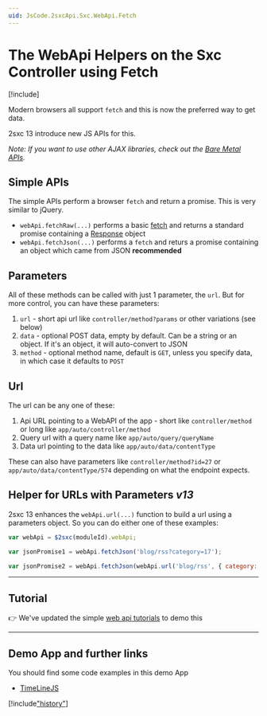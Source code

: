 ```yaml
---
uid: JsCode.2sxcApi.Sxc.WebApi.Fetch
---
```


# The WebApi Helpers on the Sxc Controller using Fetch

[!include[](~/basics/stack/_shared-float-summary.md)]
<style>.context-box-summary .interact-2sxc { visibility: visible; } </style>

Modern browsers all support `fetch` and this is now the preferred way to get data. 

2sxc 13 introduce new JS APIs for this. 

_Note: If you want to use other AJAX libraries, check out the [Bare Metal APIs](xref:JsCode.2sxcApi.Sxc.WebApi.BareMetal)._

## Simple APIs

The simple APIs perform a browser `fetch` and return a promise. This is very similar to jQuery. 

* `webApi.fetchRaw(...)` performs a basic [fetch](https://developer.mozilla.org/en-US/docs/Web/API/Fetch_API/Using_Fetch) and returns a standard promise containing a [Response](https://developer.mozilla.org/en-US/docs/Web/API/Response) object
* `webApi.fetchJson(...)` performs a `fetch` and returs a promise containing an object which came from JSON **recommended**

## Parameters

All of these methods can be called with just 1 parameter, the `url`. But for more control, you can have these parameters: 

1. `url` - short api url like `controller/method?params` or other variations (see below)
2. `data` - optional POST data, empty by default. Can be a string or an object. If it's an object, it will auto-convert to JSON
3. `method` - optional method name, default is `GET`, unless you specify data, in which case it defaults to `POST`

## Url

The url can be any one of these:

1. Api URL pointing to a WebAPI of the app - short like `controller/method` or long like `app/auto/controller/method`
1. Query url with a query name like `app/auto/query/queryName`
1. Data url pointing to the data like `app/auto/data/contentType`

These can also have parameters like `controller/method?id=27` or `app/auto/data/contentType/574` depending on what the endpoint expects. 

## Helper for URLs with Parameters _v13_

2sxc 13 enhances the `webApi.url(...)` function to build a url using a parameters object. 
So you can do either one of these examples:

```js
var webApi = $2sxc(moduleId).webApi;

var jsonPromise1 = webApi.fetchJson('blog/rss?category=17');

var jsonPromise2 = webApi.fetchJson(webApi.url('blog/rss', { category: 17 }));
```

---
## Tutorial

👉 We've updated the simple [web api tutorials](https://2sxc.org/dnn-tutorials/en/razor/webapi110/page) to demo this

---

## Demo App and further links

You should find some code examples in this demo App
* [TimeLineJS](xref:App.TimelineJs)

[!include["history"](_webapi-history.md)]